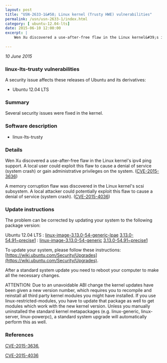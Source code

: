 ```yaml
---
layout: post
title: "USN-2633-1&#58; Linux kernel (Trusty HWE) vulnerabilities"
permalink: /usn/usn-2633-1/index.html
category: [ ubuntu-12.04-lts]
date: 2015-06-10 12:00:00
excerpt: |
    Wen Xu discovered a use-after-free flaw in the Linux kernel&#39;s ipv4 ping support. A local user could exploit this flaw to cause a denial of service (system crash) or gain administrative privileges on the system. ([CVE-2015-3636](http://people.ubuntu.com/~ubuntu-security/cve/CVE-2015-3636))
    
--- 
```

 
 

*10 June 2015*

### linux-lts-trusty vulnerabilities

A security issue affects these releases of Ubuntu and its derivatives:

* Ubuntu 12.04 LTS

### Summary

Several security issues were fixed in the kernel. 

### Software description

* linux-lts-trusty 

### Details

Wen Xu discovered a use-after-free flaw in the Linux kernel&#39;s ipv4 ping support. A local user could exploit this flaw to cause a denial of service (system crash) or gain administrative privileges on the system. ([CVE-2015-3636](http://people.ubuntu.com/~ubuntu-security/cve/CVE-2015-3636))

A memory corruption flaw was discovered in the Linux kernel&#39;s scsi subsystem. A local attacker could potentially exploit this flaw to cause a denial of service (system crash). ([CVE-2015-4036](http://people.ubuntu.com/~ubuntu-security/cve/CVE-2015-4036)) 

### Update instructions

The problem can be corrected by updating your system to the following package version:

Ubuntu 12.04 LTS
 : [linux-image-3.13.0-54-generic-lpae](https://launchpad.net/ubuntu/+source/linux-lts-trusty) <span> [3.13.0-54.91~precise1](https://launchpad.net/ubuntu/+source/linux-lts-trusty/3.13.0-54.91~precise1) </span> 
 : [linux-image-3.13.0-54-generic](https://launchpad.net/ubuntu/+source/linux-lts-trusty) <span> [3.13.0-54.91~precise1](https://launchpad.net/ubuntu/+source/linux-lts-trusty/3.13.0-54.91~precise1) </span> 

To update your system, please follow these instructions: [https://wiki.ubuntu.com/Security/Upgrades](https://wiki.ubuntu.com/Security/Upgrades).

After a standard system update you need to reboot your computer to make all the necessary changes.

ATTENTION: Due to an unavoidable ABI change the kernel updates have been given a new version number, which requires you to recompile and reinstall all third party kernel modules you might have installed. If you use linux-restricted-modules, you have to update that package as well to get modules which work with the new kernel version. Unless you manually uninstalled the standard kernel metapackages (e.g. linux-generic, linux-server, linux-powerpc), a standard system upgrade will automatically perform this as well. 

### References

 
 [CVE-2015-3636](http://people.ubuntu.com/~ubuntu-security/cve/CVE-2015-3636), 

 [CVE-2015-4036](http://people.ubuntu.com/~ubuntu-security/cve/CVE-2015-4036)
 

